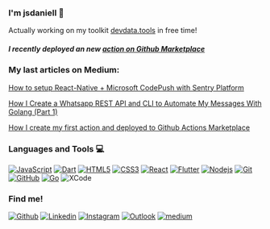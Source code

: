 ### I'm jsdaniell 👋

Actually working on my toolkit [devdata.tools](http://devdata.tools) in free time!

##### I recently deployed an new [action on Github Marketplace](https://github.com/marketplace/actions/create-json)

### My last articles on Medium:
[How to setup React-Native + Microsoft CodePush with Sentry Platform](https://medium.com/geekculture/how-to-setup-react-native-microsoft-codepush-with-sentry-platform-df1b717d6a7)

[How I Create a Whatsapp REST API and CLI to Automate My Messages With Golang (Part 1)](https://medium.com/geekculture/how-i-create-a-whatsapp-rest-api-and-cli-to-automate-my-messages-with-golang-part-1-3dd5b805462)

[How I create my first action and deployed to Github Actions Marketplace](https://medium.com/swlh/how-i-create-my-first-action-and-deployed-to-github-actions-marketplace-8ca519be1ef7)

### Languages and Tools :computer:
 
[![JavaScript](https://img.shields.io/badge/-JavaScript-black?style=flat&logo=javascript&link=https://github.com/jsdaniell)](https://github.com/jsdaniell) 
[![Dart](https://img.shields.io/badge/-Dart-0175C2?style=flat&logo=dart&link=https://github.com/jsdaniell)](https://github.com/jsdaniell) 
[![HTML5](https://img.shields.io/badge/-HTML5-E34F26?style=flat&logo=html5&logoColor=white&link=https://github.com/jsdaniell)](https://github.com/jsdaniell) [![CSS3](https://img.shields.io/badge/-CSS3-1572B6?style=flat&logo=css3&link=https://github.com/jsdaniell)](https://github.com/jsdaniell) 
[![React](https://img.shields.io/badge/-React-black?style=flat&logo=react&link=https://github.com/jsdaniell)](https://github.com/jsdaniell) 
[![Flutter](https://img.shields.io/badge/-Flutter-02569B?style=flat&logo=flutter&link=https://github.com/jsdaniell)](https://github.com/jsdaniell)
[![Nodejs](https://img.shields.io/badge/-Nodejs-black?style=flat&logo=Node.js&link=https://github.com/jsdaniell)](https://github.com/jsdaniell) 
[![Git](https://img.shields.io/badge/-Git-black?style=flat&logo=git&link=https://github.com/jsdaniell)](https://github.com/jsdaniell) 
[![GitHub](https://img.shields.io/badge/-GitHub-181717?style=flat&logo=github&link=https://github.com/jsdaniell)](https://github.com/jsdaniell)
[![Go](https://img.shields.io/badge/-Go-black?style=flat&logo=go&link=https://github.com/jsdaniell)](https://github.com/jsdaniell) 
![XCode](https://img.shields.io/badge/-XCode-222222?style=flat&logo=XCode&logoColor=1575F9)

### Find me!

[![Github](https://img.shields.io/badge/-Github-000?style=flat&logo=Github&logoColor=white)](https://github.com/jsdaniell)
[![Linkedin](https://img.shields.io/badge/-LinkedIn-blue?style=flat&logo=Linkedin&logoColor=white)](https://www.linkedin.com/in/jsdaniell/)
[![Instagram](https://img.shields.io/badge/-Instagram-c13584?style=flat&labelColor=c13584&logo=instagram&logoColor=white)](https://www.instagram.com/jsdaniell/)
[![Outlook](https://img.shields.io/badge/-Outlook-0078D4?style=flat&logo=Microsoft-Outlook&logoColor=white)](mailto:jose.daniell@outlook.com)
[![medium](https://aleen42.github.io/badges/src/medium.svg)](https://medium.com/@jsdaniell)
